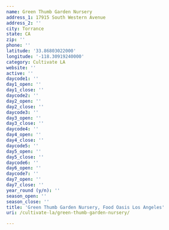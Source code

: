 ```yaml
---
name: Green Thumb Garden Nursery
address_1: 17915 South Western Avenue
address_2: ''
city: Torrance
state: CA
zip: ''
phone: ''
latitude: '33.86803022000'
longitude: '-118.30919240000'
category: Cultivate LA
website: ''
active: ''
daycode1: ''
day1_open: ''
day1_close: ''
daycode2: ''
day2_open: ''
day2_close: ''
daycode3: ''
day3_open: ''
day3_close: ''
daycode4: ''
day4_open: ''
day4_close: ''
daycode5: ''
day5_open: ''
day5_close: ''
daycode6: ''
day6_open: ''
daycode7: ''
day7_open: ''
day7_close: ''
year_round (y/n): ''
season_open: ''
season_close: ''
title: 'Green Thumb Garden Nursery, Food Oasis Los Angeles'
uri: /cultivate-la/green-thumb-garden-nursery/

---
```

